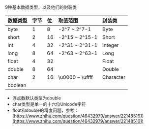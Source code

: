9种基本数据类型，以及他们的封装类

| 数据类型 | 字节 | 位 | 取值范围 | 封装类 |
| :--- | :--- | :--- | :--- | :--- |
| byte | 1 | 8 | -2^7 ~ 2^7-1 | Byte |
| short | 2 | 16 | -2^15 ~ 2^15-1 | Short |
| int | 4 | 32 | -2^31 ~ 2^31-1 | Integer |
| long | 8 | 64 | -2^63 ~ 2^63-1 | Long |
| float | 4 | 32 |  | Float |
| double | 8 | 64 |  | Double |
| char | 2 | 16 | \u0000 ~ \uffff | Character |
| boolean |  |  |  |  |

* 浮点数默认类型为double
* char类型是单一的十六位Unicode字符
* float和double的精度问题，参考：[https://www.zhihu.com/question/46432979/answer/221485161](https://www.zhihu.com/question/46432979/answer/221485161)



